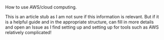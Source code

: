 How to use AWS/cloud computing.

This is an article stub as I am not sure if this information is relevant. But if it is a helpful guide and in the appropriate structure, 
can fill in more details and open an Issue as I find setting up and setting up for tools such as AWS relatively complicated!
